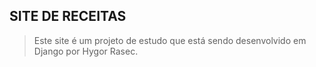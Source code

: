 ## SITE DE RECEITAS

> Este site é um projeto de estudo que está sendo desenvolvido em Django por Hygor Rasec.
